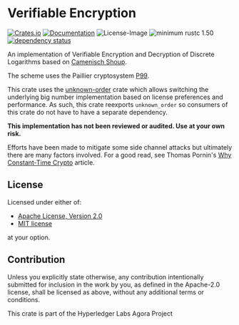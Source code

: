 # Verifiable Encryption

[![Crates.io](https://img.shields.io/crates/v/verenc.svg)](https://crates.io/crates/verenc)
[![Documentation](https://docs.rs/verenc/badge.svg)](https://docs.rs/verenc)
![License-Image](https://img.shields.io/badge/License-Apache%202.0/MIT-green.svg)
![minimum rustc 1.50](https://img.shields.io/badge/rustc-1.50+-blue.svg)
[![dependency status](https://deps.rs/repo/github/mikelodder7/verenc/status.svg)](https://deps.rs/repo/github/mikelodder7/verenc)

An implementation of Verifiable Encryption and Decryption of Discrete Logarithms based on [Camenisch Shoup](https://www.shoup.net/papers/verenc.pdf).

The scheme uses the Paillier cryptosystem [P99](https://link.springer.com/chapter/10.1007%2F3-540-48910-X_16).

This crate uses the [unknown-order](https://crates.io/crates/unknown_order) crate which allows
switching the underlying big number implementation based on license preferences and performance.
As such, this crate reexports `unknown_order` so consumers of this crate do not have to have a separate dependency.

**This implementation has not been reviewed or audited. Use at your own risk.**

Efforts have been made to mitigate some side channel attacks but ultimately there are many factors involved.
For a good read, see Thomas Pornin's [Why Constant-Time Crypto](https://www.bearssl.org/constanttime.html) article.

## License

Licensed under either of:

* [Apache License, Version 2.0](http://www.apache.org/licenses/LICENSE-2.0)
* [MIT license](http://opensource.org/licenses/MIT)

at your option.

## Contribution

Unless you explicitly state otherwise, any contribution intentionally submitted for inclusion in the work by you, as defined in the Apache-2.0 license, shall be licensed as above, without any additional terms or conditions.

This crate is part of the Hyperledger Labs Agora Project
